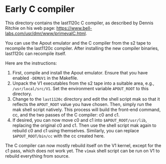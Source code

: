 # Early C compiler

This directory contains the last1120c C compiler, as described by Dennis Ritchie
on his web page: <https://www.bell-labs.com/usr/dmr/www/primevalC.html>.

You can use the Apout emulator and the C compiler from the s2 tape to recompile
the last1120c compiler. After installing the new compiler binaries, last1120c
can recompile itself.

Here are the instructions:
1. First, compile and install the Apout emulator. Ensure that you have enabled
   `-DEMUV1` in the Makefile.
2. Unpack the V1 executables from the s2 tape into a suitable area, e.g.,
   `/usr/local/src/V1`. Set the environment variable `APOUT_ROOT` to this
   directory.
3. Change to the `last1120c` directory and edit the shell script mak so that it
   reflects the `APOUT_ROOT` value you have chosen. Then, simply run the mak
   shell script natively. This process will build the front-end command, cc,
   and the two passes of the C compiler: c0 and c1.
4. If desired, you can now move c0 and c1 into `$APOUT_ROOT/usr/lib`, replacing
   the original c0 and c1. Then use the shell script mak again to rebuild c0 and
   c1 using themselves. Similarly, you can replace `$APOUT_ROOT/bin/cc` with the
   cc created here.

The C compiler can now mostly rebuild itself on the V1 kernel, except for the
c1 pass, which does not work yet. The `v1mak` shell script can be run on V1 to
rebuild everything from source.
